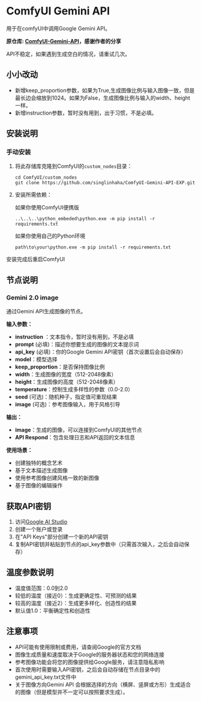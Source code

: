 # ComfyUI Gemini API

用于在comfyUI中调用Google Gemini API。

**原仓库: [ComfyUI-Gemini-API](https://github.com/CY-CHENYUE/ComfyUI-Gemini-API)，感谢作者的分享**

API不稳定，如果遇到生成空白的情况，请重试几次。
## 小小改动
- 新增keep_proportion参数，如果为True,生成图像比例与输入图像一致，但是最长边会缩放到1024。如果为False，生成图像比例与输入的width、height一样。
- 新增instruction参数，暂时没有用到，出于习惯，不是必填。

## 安装说明

### 手动安装

1. 将此存储库克隆到ComfyUI的`custom_nodes`目录：
   ```
   cd ComfyUI/custom_nodes
   git clone https://github.com/singlinhaha/ComfyUI-Gemini-API-EXP.git
   ```

2. 安装所需依赖：

   如果你使用ComfyUI便携版
   ```
   ..\..\..\python_embeded\python.exe -m pip install -r requirements.txt
   ```

   如果你使用自己的Python环境
   ```
   path\to\your\python.exe -m pip install -r requirements.txt
   ```

安装完成后重启ComfyUI

## 节点说明

### Gemini 2.0 image

通过Gemini API生成图像的节点。

**输入参数：**
- **instruction** ：文本指令，暂时没有用到，不是必填
- **prompt** (必填)：描述你想要生成的图像的文本提示词
- **api_key** (必填)：你的Google Gemini API密钥（首次设置后会自动保存）
- **model**：模型选择
- **keep_proportion**：是否保持图像比例
- **width**：生成图像的宽度（512-2048像素）
- **height**：生成图像的高度（512-2048像素）
- **temperature**：控制生成多样性的参数（0.0-2.0）
- **seed** (可选)：随机种子，指定值可重现结果
- **image** (可选)：参考图像输入，用于风格引导

**输出：**
- **image**：生成的图像，可以连接到ComfyUI的其他节点
- **API Respond**：包含处理日志和API返回的文本信息

**使用场景：**
- 创建独特的概念艺术
- 基于文本描述生成图像
- 使用参考图像创建风格一致的新图像
- 基于图像的编辑操作

## 获取API密钥

1. 访问[Google AI Studio](https://aistudio.google.com/apikey?hl=zh-cn)
2. 创建一个账户或登录
3. 在"API Keys"部分创建一个新的API密钥
4. 复制API密钥并粘贴到节点的api_key参数中（只需首次输入，之后会自动保存）

## 温度参数说明

- 温度值范围：0.0到2.0
- 较低的温度（接近0）：生成更确定性、可预测的结果
- 较高的温度（接近2）：生成更多样化、创造性的结果
- 默认值1.0：平衡确定性和创造性

## 注意事项

- API可能有使用限制或费用，请查阅Google的官方文档
- 图像生成质量和速度取决于Google的服务器状态和您的网络连接
- 参考图像功能会将您的图像提供给Google服务，请注意隐私影响
- 首次使用时需要输入API密钥，之后会自动存储在节点目录中的gemini_api_key.txt文件中
- 关于图像方向Gemini API 会根据选择的方向（横屏、竖屏或方形）生成适合的图像（但是模型并不一定可以按照要求生成）。
